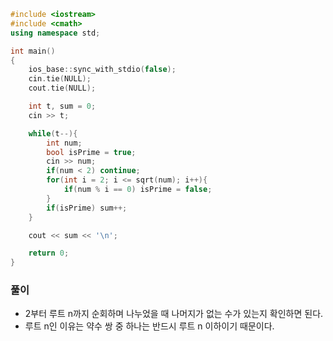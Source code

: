 ```cpp
#include <iostream>
#include <cmath>
using namespace std;

int main()
{
    ios_base::sync_with_stdio(false);
    cin.tie(NULL);
    cout.tie(NULL);

    int t, sum = 0;
    cin >> t;

    while(t--){
        int num;
        bool isPrime = true;
        cin >> num;
        if(num < 2) continue;
        for(int i = 2; i <= sqrt(num); i++){
            if(num % i == 0) isPrime = false;
        }
        if(isPrime) sum++;
    }

    cout << sum << '\n';

    return 0;
}
```
### 풀이
- 2부터 루트 n까지 순회하며 나누었을 때 나머지가 없는 수가 있는지 확인하면 된다.
- 루트 n인 이유는 약수 쌍 중 하나는 반드시 루트 n 이하이기 때문이다.